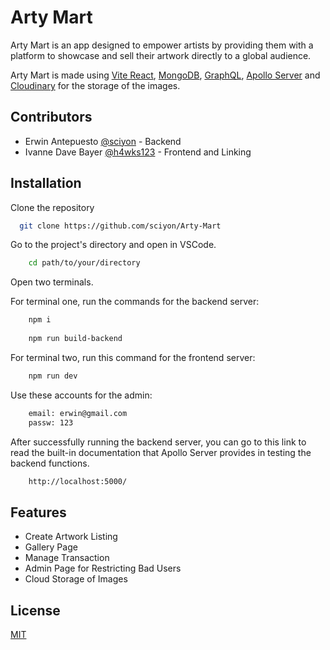 
# Arty Mart

Arty Mart is an app designed to empower artists by providing them with a platform to showcase and sell their artwork directly to a global audience. 

Arty Mart is made using [Vite React](https://vitejs.dev/guide/), [MongoDB](https://www.mongodb.com/), [GraphQL](https://graphql.org/), [Apollo Server](https://www.apollographql.com/docs/) and [Cloudinary](https://cloudinary.com/) for the storage of the images.





## Contributors

- Erwin Antepuesto [@sciyon](https://github.com/sciyon) -  Backend
- Ivanne Dave Bayer [@h4wks123](https://github.com/h4wks123) - Frontend and Linking

## Installation

Clone the repository

```bash
  git clone https://github.com/sciyon/Arty-Mart
```

Go to the project's directory and open in VSCode.

```bash
    cd path/to/your/directory
```

Open two terminals.

For terminal one, run the commands for the backend server:

```bash
    npm i
    
    npm run build-backend
```

For terminal two, run this command for the frontend server:

```bash
    npm run dev
```


Use these accounts for the admin:

```bash
    email: erwin@gmail.com
    passw: 123
```

After successfully running the backend server, you can go to this link to read the built-in documentation that Apollo Server provides in testing the backend functions.

```bash
    http://localhost:5000/
```
## Features

- Create Artwork Listing
- Gallery Page
- Manage Transaction
- Admin Page for Restricting Bad Users
- Cloud Storage of Images


## License

[MIT](https://choosealicense.com/licenses/mit/)


